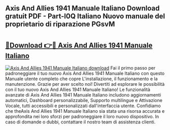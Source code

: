 ## Axis And Allies 1941 Manuale Italiano Download gratuit PDF - Part-l0Q Italiano Nuovo manuale del proprietario di riparazione PGsvM

# <h2><a href="http://df91u1e.blite.top/?on=Axis+And+Allies+1941+Manuale+Italiano">🔗Download 👉🔴 Axis And Allies 1941 Manuale Italiano</a></h2>

[![Axis And Allies 1941 Manuale Italiano download](https://i.imgur.com/lujVjoI.png)](http://df91u1e.blite.top/?on=Axis+And+Allies+1941+Manuale+Italiano)
Fai il primo passo per padroneggiare il tuo nuovo Axis And Allies 1941 Manuale Italiano con questo Manuale utente completo che copre L'installazione, il funzionamento e la manutenzione. Grazie per aver scelto noi! Divertiti ad esplorare le possibilità con il tuo nuovo Axis And Allies 1941 Manuale Italiano! Le funzionalità avanzate di Axis And Allies 1941 Manuale Italiano includono aggiornamenti automatici, Dashboard personalizzabile, Supporto multilingue e Attivazione Vocale, tutti accessibili e personalizzati dall'interfaccia utente. Confidiamo che theAxis And Allies 1941 Manuale Italiano sia stata una risorsa accurata e approfondita nei loro sforzi per padroneggiare il loro nuovo dispositivo. In caso di domande o dubbi, contattare il nostro team di assistenza clienti.
